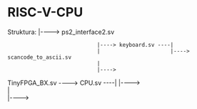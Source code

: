 # RISC-V-CPU

Struktura:
                                                       |----> ps2_interface2.sv
						       
                                |----> keyboard.sv ----|
                                |                      |----> scancode_to_ascii.sv
                                |											
                                |----> 														
TinyFPGA_BX.sv ----> CPU.sv ----|
                                |---->												
                                |																
                                |---->
																
